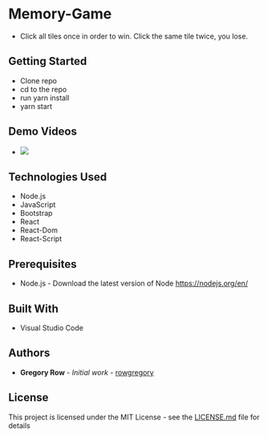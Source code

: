 # Memory-Game

 * Click all tiles once in order to win. Click the same tile twice, you lose.

## Getting Started

 * Clone repo
 * cd to the repo
 * run yarn install
 * yarn start
     
## Demo Videos

 * ![](public/assets/Clicky-Game.gif?raw=true)
 
## Technologies Used

 * Node.js
 * JavaScript
 * Bootstrap
 * React
 * React-Dom
 * React-Script

## Prerequisites

 - Node.js - Download the latest version of Node https://nodejs.org/en/

## Built With

 * Visual Studio Code

## Authors

 * **Gregory Row** - *Initial work* - [rowgregory](https://github.com/rowgregory)

## License

This project is licensed under the MIT License - see the [LICENSE.md](LICENSE.md) file for details

